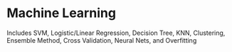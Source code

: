 # Machine Learning
Includes SVM, Logistic/Linear Regression, Decision Tree, KNN, Clustering, Ensemble Method, Cross Validation, Neural Nets, and Overfitting
